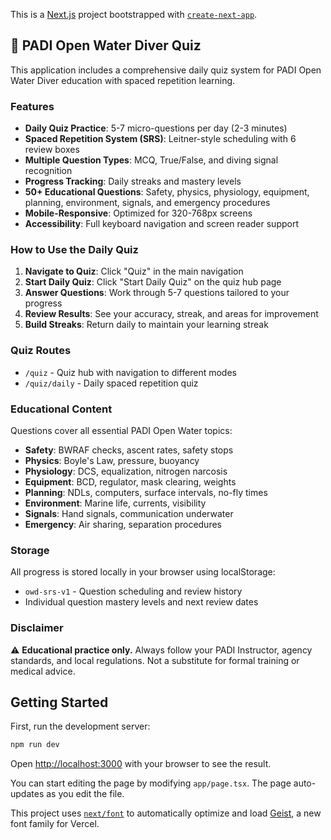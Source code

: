 This is a [Next.js](https://nextjs.org) project bootstrapped with [`create-next-app`](https://nextjs.org/docs/app/api-reference/cli/create-next-app).

## 🌊 PADI Open Water Diver Quiz

This application includes a comprehensive daily quiz system for PADI Open Water Diver education with spaced repetition learning.

### Features

- **Daily Quiz Practice**: 5-7 micro-questions per day (2-3 minutes)
- **Spaced Repetition System (SRS)**: Leitner-style scheduling with 6 review boxes
- **Multiple Question Types**: MCQ, True/False, and diving signal recognition
- **Progress Tracking**: Daily streaks and mastery levels
- **50+ Educational Questions**: Safety, physics, physiology, equipment, planning, environment, signals, and emergency procedures
- **Mobile-Responsive**: Optimized for 320-768px screens
- **Accessibility**: Full keyboard navigation and screen reader support

### How to Use the Daily Quiz

1. **Navigate to Quiz**: Click "Quiz" in the main navigation
2. **Start Daily Quiz**: Click "Start Daily Quiz" on the quiz hub page
3. **Answer Questions**: Work through 5-7 questions tailored to your progress
4. **Review Results**: See your accuracy, streak, and areas for improvement
5. **Build Streaks**: Return daily to maintain your learning streak

### Quiz Routes

- `/quiz` - Quiz hub with navigation to different modes
- `/quiz/daily` - Daily spaced repetition quiz

### Educational Content

Questions cover all essential PADI Open Water topics:

- **Safety**: BWRAF checks, ascent rates, safety stops
- **Physics**: Boyle's Law, pressure, buoyancy
- **Physiology**: DCS, equalization, nitrogen narcosis
- **Equipment**: BCD, regulator, mask clearing, weights
- **Planning**: NDLs, computers, surface intervals, no-fly times
- **Environment**: Marine life, currents, visibility
- **Signals**: Hand signals, communication underwater
- **Emergency**: Air sharing, separation procedures

### Storage

All progress is stored locally in your browser using localStorage:
- `owd-srs-v1` - Question scheduling and review history
- Individual question mastery levels and next review dates

### Disclaimer

⚠️ **Educational practice only.** Always follow your PADI Instructor, agency standards, and local regulations. Not a substitute for formal training or medical advice.

## Getting Started

First, run the development server:

```bash
npm run dev
```

Open [http://localhost:3000](http://localhost:3000) with your browser to see the result.

You can start editing the page by modifying `app/page.tsx`. The page auto-updates as you edit the file.

This project uses [`next/font`](https://nextjs.org/docs/app/building-your-application/optimizing/fonts) to automatically optimize and load [Geist](https://vercel.com/font), a new font family for Vercel.
